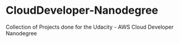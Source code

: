 # CloudDeveloper-Nanodegree
 Collection of Projects done for the Udacity - AWS Cloud Developer Nanodegree
